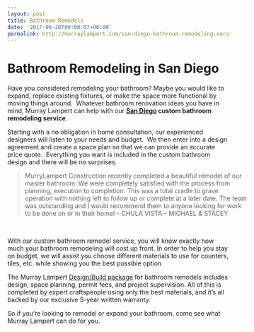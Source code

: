 ```yaml
---
layout: post
title: Bathroom Remodels
date: '2017-06-20T00:00:07+00:00'
permalink: http://murraylampert.com/san-diego-bathroom-remodeling-services/
---
```

<h1 class="mainhead">Bathroom Remodeling in San Diego</h1>
Have you considered remodeling your bathroom? Maybe you would like to expand, replace existing fixtures, or make the space more functional by moving things around.  Whatever bathroom renovation ideas you have in mind, Murray Lampert can help with our <strong><a href="http://murraylampert.com">San Diego</a> custom bathroom remodeling service</strong>.

Starting with a no obligation in home consultation, our experienced designers will listen to your needs and budget.  We then enter into a design agreement and create a space plan so that we can provide an accurate price quote.  Everything you want is included in the custom bathroom design and there will be no surprises.
<blockquote style="width: 100%;">MurryLampert Construction recently completed a beautiful remodel of our master bathroom. We were completely satisfied with the process from planning, execution to completion. This was a total cradle to grave operation with nothing left to follow up or complete at a later date. The team was outstanding and I would recommend them to anyone looking for work to be done on or in their home!
<span class="author">- CHULA VISTA – MICHAEL &amp; STACEY</span></blockquote>
&nbsp;

With our custom bathroom remodel service, you will know exactly how much your bathroom remodeling will cost up front. In order to help you stay on budget, we will assist you choose different materials to use for counters, tiles, etc. while showing you the best possible option

The Murray Lampert <a href="/san-diego-design-build-contractors/">Design/Build package</a> for bathroom remodels includes design, space planning, permit fees, and project supervision. All of this is completed by expert craftspeople using only the best materials, and it’s all backed by our exclusive 5-year written warranty.

So if you’re looking to remodel or expand your bathroom, come see what Murray Lampert can do for you.

&nbsp;
